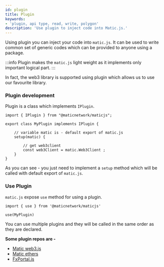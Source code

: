 ```yaml
---
id: plugin
title: Plugin
keywords: 
- 'plugin, api type, read, write, polygon'
description: 'Use plugin to inject code into Matic.js.'
---
```


Using plugin you can inject your code into `matic.js`. It can be used to write common set of generic codes which can be provided to anyone using a package.

:::info
Plugin makes the `matic.js` light weight as it implements only important logical part.
:::

In fact, the web3 library is supported using plugin which allows us to use our favourite library.

### Plugin development

Plugin is a class which implements `IPlugin`.

```
import { IPlugin } from "@maticnetwork/maticjs";

export class MyPlugin implements IPlugin {

    // variable matic is - default export of matic.js
    setup(matic) {

        // get web3client
        const web3Client = matic.Web3Client ;
    }
}
```

As you can see - you just need to implement a `setup` method which will be called with default export of `matic.js`.

### Use Plugin

`matic.js` expose `use` method for using a plugin.

```
import { use } from '@maticnetwork/maticjs'

use(MyPlugin)
```

You can use multiple plugins and they will be called in the same order as they are declared.

**Some plugin repos are -**

- [Matic web3.js](https://github.com/maticnetwork/maticjs-web3)
- [Matic ethers](https://github.com/maticnetwork/maticjs-ethers)
- [FxPortal.js](https://github.com/maticnetwork/fx-portal.js)
